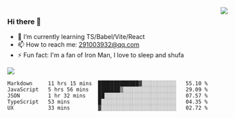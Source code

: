 <img align='right' src='https://github-readme-stats.vercel.app/api?username=niaogege&show_icons=true&theme=radical'/>

### Hi there 👋

- 🌱 I’m currently learning TS/Babel/Vite/React
- 📫 How to reach me: 291003932@qq.com
- ⚡ Fun fact:  I'm a fan of Iron Man, I love to sleep and shufa

![](https://github-readme-stats.vercel.app/api/top-langs/?username=niaogege&layout=compact)

<!--START_SECTION:waka-->
```text
Markdown     11 hrs 15 mins  █████████████▓░░░░░░░░░░░   55.10 % 
JavaScript   5 hrs 56 mins   ███████▒░░░░░░░░░░░░░░░░░   29.09 % 
JSON         1 hr 32 mins    ██░░░░░░░░░░░░░░░░░░░░░░░   07.57 % 
TypeScript   53 mins         █░░░░░░░░░░░░░░░░░░░░░░░░   04.35 % 
UX           33 mins         ▓░░░░░░░░░░░░░░░░░░░░░░░░   02.72 % 
```
<!--END_SECTION:waka-->
